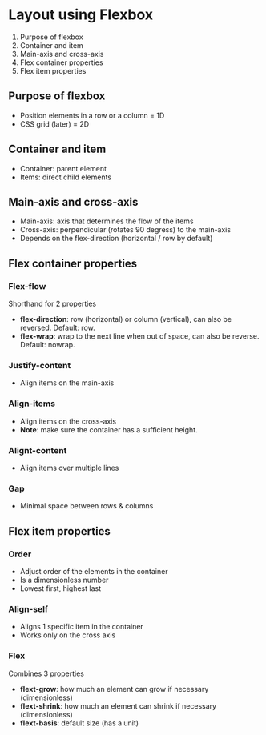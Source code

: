 # Layout using Flexbox

1. Purpose of flexbox
2. Container and item
3. Main-axis and cross-axis
4. Flex container properties
5. Flex item properties

## Purpose of flexbox

- Position elements in a row or a column = 1D
- CSS grid (later) = 2D

## Container and item

- Container: parent element
- Items: direct child elements

## Main-axis and cross-axis

- Main-axis: axis that determines the flow of the items
- Cross-axis: perpendicular (rotates 90 degress) to the main-axis
- Depends on the flex-direction (horizontal / row by default)

## Flex container properties

### Flex-flow

Shorthand for 2 properties

- **flex-direction**: row (horizontal) or column (vertical), can also be reversed. Default: row.
- **flex-wrap**: wrap to the next line when out of space, can also be reverse. Default: nowrap.

### Justify-content

- Align items on the main-axis

### Align-items

- Align items on the cross-axis
- **Note**: make sure the container has a sufficient height.

### Alignt-content

- Align items over multiple lines

### Gap

- Minimal space between rows & columns

## Flex item properties

### Order

- Adjust order of the elements in the container
- Is a dimensionless number
- Lowest first, highest last

### Align-self

- Aligns 1 specific item in the container
- Works only on the cross axis

### Flex

Combines 3 properties

- **flext-grow**: how much an element can grow if necessary (dimensionless)
- **flext-shrink**: how much an element can shrink if necessary (dimensionless)
- **flext-basis**: default size (has a unit)